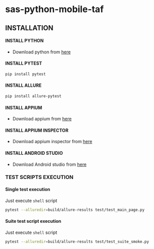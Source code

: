 # sas-python-mobile-taf

## INSTALLATION
#### INSTALL PYTHON
- Download python from [here](https://www.python.org/downloads/)
#### INSTALL PYTEST
```bash
pip install pytest
```
#### INSTALL ALLURE
 ```bash
pip install allure-pytest
```
#### INSTALL APPIUM
- Download appium  from [here](https://appium.io/docs/en/about-appium/getting-started/?lang=en#installing-appium)

#### INSTALL APPIUM INSPECTOR
- Download appium inspector  from [here](https://github.com/appium/appium-inspector)

#### INSTALL ANDROID STUDIO
- Download Android studio  from [here](https://github.com/appium/appium-inspector)

### TEST SCRIPTS EXECUTION

#### Single test execution
 Just execute `shell` script
 ```bash
pytest --alluredir=build/allure-results test/test_main_page.py
```
#### Suite test script execution
 Just execute `shell` script
 ```bash
pytest --alluredir=build/allure-results test/test_suite_smoke.py
````
